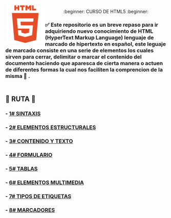 <img src="https://github.com/judali05/HTML-5/blob/main/html_logo.png" style="width: 120px; height: 120px; margin: 2px;" align="left" >

<div align="center"><p style=" fontsize: 50px;"> :beginner: CURSO DE HTML5 :beginner: </p></div>

### 	:white_check_mark: Este repositorio es un breve repaso para ir adquiriendo nuevo conocimiento de HTML (HyperText Markup Language) lenguaje de marcado de hipertexto en español, este leguaje de marcado consiste en una serie de elementos los cuales sirven para cerrar, delimitar o marcar el contenido del documento haciendo que aparesca de cierta manera o actuen de diferentes formas la cual nos faciliten la comprencion de la misma :bookmark_tabs: . <br> <br>


## :beginner: RUTA :beginner:

### - [1# SINTAXIS](https://github.com/judali05/HTML-5/blob/main/RUTA/1%23%20SINTAXIS.md)
### - [2# ELEMENTOS ESTRUCTURALES](https://github.com/judali05/HTML-5/blob/main/RUTA/2%23%20ELEMENTOS%20ESTRUCTURALES.md)
### - [3# CONTENIDO Y TEXTO](https://github.com/judali05/HTML-5/blob/main/RUTA/3%23%20CONTENIDO%20Y%20TEXTO.md)
### - [4# FORMULARIO](https://github.com/judali05/HTML-5/blob/main/RUTA/4%23%20FORMULARIO.md)
### - [5# TABLAS](https://github.com/judali05/HTML-5/blob/main/RUTA/5%23%20TABLAS.md)
### - [6# ELEMENTOS MULTIMEDIA](https://github.com/judali05/HTML-5/blob/main/RUTA/6%23%20ELEMENTOS%20MULTIMEDIA.md)
### - [7# TIPOS DE ETIQUETAS](https://github.com/judali05/HTML-5/blob/main/RUTA/7%23%20TIPOS%20DE%20ETIQUETAS.md)
### - [8# MARCADORES](https://github.com/judali05/HTML-5/blob/main/RUTA/8%23%20MARCADORES.md)

<br>
<br>
